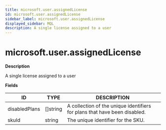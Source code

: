 ```yaml
---
title: microsoft.user.assignedLicense
id: microsoft.user.assignedLicense
sidebar_label: microsoft.user.assignedLicense
displayed_sidebar: MQL
description: A single license assigned to a user
---
```


# microsoft.user.assignedLicense

**Description**

A single license assigned to a user

**Fields**

| ID            | TYPE             | DESCRIPTION                                                               |
| ------------- | ---------------- | ------------------------------------------------------------------------- |
| disabledPlans | &#91;&#93;string | A collection of the unique identifiers for plans that have been disabled. |
| skuId         | string           | The unique identifier for the SKU.                                        |
